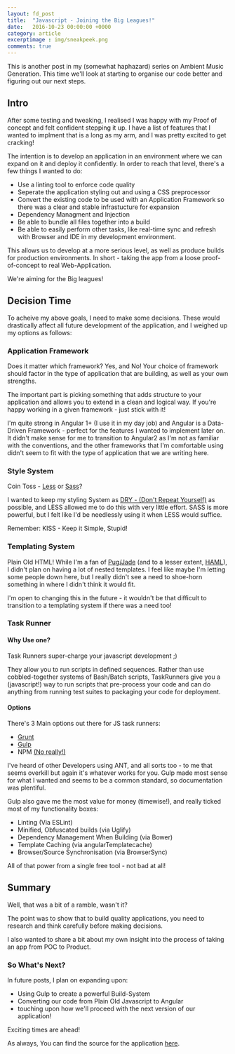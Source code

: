 ```yaml
---
layout: fd_post
title:  "Javascript - Joining the Big Leagues!"
date:   2016-10-23 00:00:00 +0000
category: article
excerptimage : img/sneakpeek.png
comments: true
---
```


This is another post in my (somewhat haphazard) series on Ambient Music Generation. 
This time we'll look at starting to organise our code better and figuring out our next steps.

## Intro

After some testing and tweaking, I realised I was happy with my Proof of concept and felt confident stepping it up.
I have a list of features that I wanted to implment that is a long as my arm, and I was pretty excited to get cracking!

The intention is to develop an application in an environment where we can expand on it and deploy it confidently.
In order to reach that level, there's a few things I wanted to do:

* Use a linting tool to enforce code quality 
* Seperate the application styling out and using a CSS preprocessor
* Convert the existing code to be used with an Application Framework so there was a clear and stable infrastucture for expansion
* Dependency Managment and Injection
* Be able to bundle all files together into a build
* Be able to easily perform other tasks, like real-time sync and refresh with Browser and IDE in my development environment.

This allows us to develop at a more serious level, as well as produce builds for production environments.
In short - taking the app from a loose proof-of-concept to real Web-Application.

We're aiming for the Big leagues!

## Decision Time

To acheive my above goals, I need to make some decisions.
These would drastically affect all future development of the application, and I weighed up my options as follows:

### Application Framework

Does it matter which framework? 
Yes, and No!
Your choice of framework should factor in the type of application that are building, as well as your own strengths.

The important part is picking something that adds structure to your application and allows you to extend in a clean and logical way.
If you're happy working in a given framework - just stick with it!

I'm quite strong in Angular 1+ (I use it in my day job) and Angular is a Data-Driven Framework - perfect for the features I wanted to implement later on.
It didn't make sense for me to transition to Angular2 as I'm not as familiar with the conventions, and the other frameworks that I'm comfortable using didn't seem to fit with the type of application that we are writing here.

### Style System

Coin Toss - [Less][less] or [Sass][sass]?

I wanted to keep my styling System as [DRY - (Don't Repeat Yourself)][dry] as possible, and LESS allowed me to do this with very little effort.
SASS is more powerful, but I felt like I'd be needlessly using it when LESS would suffice.

Remember: KISS - Keep it Simple, Stupid!

### Templating System

Plain Old HTML! While I'm a fan of [Pug/Jade][pugjs] (and to a lesser extent, [HAML][haml]), I didn't plan on having a lot of nested templates.
I feel like maybe I'm letting some people down here, but I really didn't see a need to shoe-horn something in where I didn't think it would fit.

I'm open to changing this in the future - it wouldn't be that difficult to transition to a templating system if there was a need too!

### Task Runner

#### Why Use one?
Task Runners super-charge your javascript development ;)

They allow you to run scripts in defined sequences. 
Rather than use cobbled-together systems of Bash/Batch scripts, TaskRunners give you a (javascript!) way to run scripts that pre-process your code and can do anything from running test suites to packaging your code for deployment.

#### Options
There's 3 Main options out there for JS task runners:


* [Grunt][grunt]
* [Gulp][gulp]
* NPM [(No really!)][npm-task]


I've heard of other Developers using ANT, and all sorts too - to me that seems overkill but again it's whatever works for you.
Gulp made most sense for what I wanted and seems to be a common standard, so documentation was plentiful.

Gulp also gave me the most value for money (timewise!), and really ticked most of my functionality boxes:


* Linting (Via ESLint)
* Minified, Obfuscated builds (via Uglify)
* Dependency Management When Building (via Bower)
* Template Caching (via angularTemplatecache)
* Browser/Source Synchronisation (via BrowserSync)

All of that power from a single free tool - not bad at all!

## Summary

Well, that was a bit of a ramble, wasn't it?

The point was to show that to build quality applications, you need to research and think carefully before making decisions.

I also wanted to share a bit about my own insight into the process of taking an app from POC to Product.

### So What's Next?

In future posts, I plan on expanding upon:

* Using Gulp to create a powerful Build-System
* Converting our code from Plain Old Javascript to Angular
* touching upon how we'll proceed with the next version of our application!


Exciting times are ahead!


As always, You can find the source for the application [here][ambient-musical-system].


[ambient-musical-system]: https://github.com/FiddlyDigital/ambientmusicalsystem
[pugjs]: https://pugjs.org
[haml]: http://haml.info/
[less]: http://lesscss.org/
[sass]: http://sass-lang.com/
[dry]: https://en.wikipedia.org/wiki/Don%27t_repeat_yourself
[grunt]: http://gruntjs.com/
[gulp]: http://gulpjs.com/
[npm-task]: http://blog.teamtreehouse.com/use-npm-task-runner
